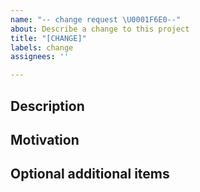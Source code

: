 ```yaml
---
name: "-- change request \U0001F6E0--"
about: Describe a change to this project
title: "[CHANGE]"
labels: change
assignees: ''

---
```


Description
---

Motivation
---

Optional additional items
---
